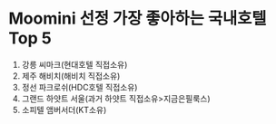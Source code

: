 # Moomini 선정 가장 좋아하는 국내호텔 Top 5
1. 강릉 씨마크(현대호텔 직접소유)
2. 제주 해비치(해비치 직접소유)
3. 정선 파크로쉬(HDC호텔 직접소유)
4. 그랜드 하얏트 서울(과거 하얏트 직접소유>지금은필룩스)
5. 소피텔 앰버서더(KT소유)